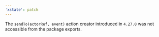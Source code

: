 ```yaml
---
'xstate': patch
---
```


The `sendTo(actorRef, event)` action creator introduced in `4.27.0` was not accessible from the package exports.
